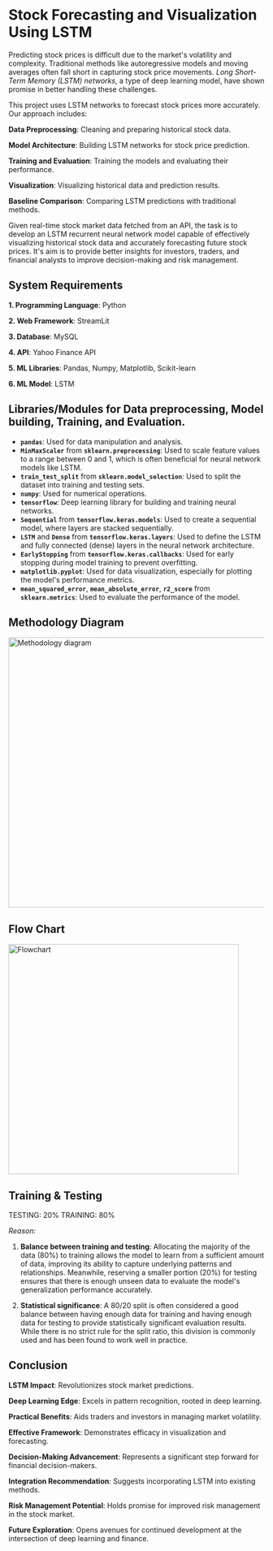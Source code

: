 
# Stock Forecasting and Visualization Using LSTM

Predicting stock prices is difficult due to the market's volatility and complexity. Traditional methods like autoregressive models and moving averages often fall short in capturing stock price movements. *Long Short-Term Memory (LSTM) networks*, a type of deep learning model, have shown promise in better handling these challenges.

This project uses LSTM networks to forecast stock prices more accurately. Our approach includes:

**Data Preprocessing**: Cleaning and preparing historical stock data.

**Model Architecture**: Building LSTM networks for stock price prediction.

**Training and Evaluation**: Training the models and evaluating their performance.

**Visualization**: Visualizing historical data and prediction results.

**Baseline Comparison**: Comparing LSTM predictions with traditional methods.

Given real-time stock market data fetched from an API, the task is to develop an LSTM recurrent neural network model capable of effectively visualizing historical stock data and accurately forecasting future stock prices. It's aim is to provide better insights for investors, traders, and financial analysts to improve decision-making and risk management.


## System Requirements

**1. Programming Language**: Python

**2. Web Framework**: StreamLit

**3. Database**: MySQL

**4. API**: Yahoo Finance API

**5. ML Libraries**: Pandas, Numpy, Matplotlib, Scikit-learn

**6. ML Model**: LSTM


## Libraries/Modules for Data preprocessing, Model building, Training, and Evaluation.

- **`pandas`**: Used for data manipulation and analysis.
- **`MinMaxScaler`** from **`sklearn.preprocessing`**: Used to scale feature values to a range between 0 and 1, which is often beneficial for neural network models like LSTM.
- **`train_test_split`** from **`sklearn.model_selection`**: Used to split the dataset into training and testing sets.
- **`numpy`**: Used for numerical operations.
- **`tensorflow`**: Deep learning library for building and training neural networks.
- **`Sequential`** from **`tensorflow.keras.models`**: Used to create a sequential model, where layers are stacked sequentially.
- **`LSTM`** and **`Dense`** from **`tensorflow.keras.layers`**: Used to define the LSTM and fully connected (dense) layers in the neural network architecture.
- **`EarlyStopping`** from **`tensorflow.keras.callbacks`**: Used for early stopping during model training to prevent overfitting.
- **`matplotlib.pyplot`**: Used for data visualization, especially for plotting the model's performance metrics.
- **`mean_squared_error`**, **`mean_absolute_error`**, **`r2_score`** from **`sklearn.metrics`**: Used to evaluate the performance of the model.
##  Methodology Diagram
<img width="532" alt="Methodology diagram" src="https://github.com/sanaya-bhardwaj/Stock-Forecasting-and-Visualization-Using-LSTM-/assets/135012941/8d46321f-608e-417b-ba54-6cfffd4f2f49">

## Flow Chart
<img width="453" alt="Flowchart" src="https://github.com/sanaya-bhardwaj/Stock-Forecasting-and-Visualization-Using-LSTM-/assets/135012941/ccb4b0ba-9b5d-4097-b452-2f80fe812b25">

## Training & Testing 

TESTING: 20%
TRAINING: 80%

*Reason:*

1. **Balance between training and testing**: Allocating the majority of the data (80%) to training allows the model to learn from a sufficient amount of data, improving its ability to capture underlying patterns and relationships. Meanwhile, reserving a smaller portion (20%) for testing ensures that there is enough unseen data to evaluate the model's generalization performance accurately.

2. **Statistical significance**: A 80/20 split is often considered a good balance between having enough data for training and having enough data for testing to provide statistically significant evaluation results. While there is no strict rule for the split ratio, this division is commonly used and has been found to work well in practice.
## Conclusion

**LSTM Impact**:  Revolutionizes stock market predictions.

**Deep Learning Edge**:  Excels in pattern recognition, rooted in deep learning.

**Practical Benefits**: Aids traders and investors in managing market volatility.

**Effective Framework**: Demonstrates efficacy in visualization and forecasting.

**Decision-Making Advancement**: Represents a significant step forward for financial decision-makers.

**Integration Recommendation**: Suggests incorporating LSTM into existing methods.

**Risk Management Potential**: Holds promise for improved risk management in the stock market.

**Future Exploration**: Opens avenues for continued development at the intersection of deep learning and finance.
